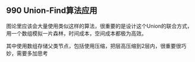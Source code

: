 ## 990 Union-Find算法应用
图论里应该会大量使用类似这样的算法，很重要的是设计这个Union的联合方式，用一个数组模拟一片森林，时间成本，空间成本都极为高效。

其中使用数组存储父类节点，包括使用压缩，把层高压缩到2层内，很重要很巧妙，需要多加思考